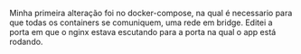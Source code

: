 Minha primeira alteração foi no docker-compose, na qual é necessario para que todas os containers se comuniquem, uma rede em bridge.
Editei a porta em que o nginx estava escutando para a porta na qual o app está rodando.
